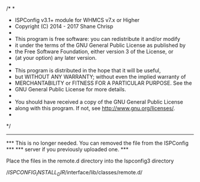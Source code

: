 /*
 * 
 *  ISPConfig v3.1+ module for WHMCS v7.x or Higher
 *  Copyright (C) 2014 - 2017  Shane Chrisp
 *
 *  This program is free software: you can redistribute it and/or modify
 *  it under the terms of the GNU General Public License as published by
 *  the Free Software Foundation, either version 3 of the License, or
 *  (at your option) any later version.
 *
 *  This program is distributed in the hope that it will be useful,
 *  but WITHOUT ANY WARRANTY; without even the implied warranty of
 *  MERCHANTABILITY or FITNESS FOR A PARTICULAR PURPOSE.  See the
 *  GNU General Public License for more details.
 *
 *  You should have received a copy of the GNU General Public License
 *  along with this program.  If not, see <http://www.gnu.org/licenses/>.
 *
 */

*****************************************************************************
*** This is no longer needed. You can removed the file from the ISPConfig ***
*** server if you previously uploaded one.                                ***

Place the files in the remote.d directory into the Ispconfig3 directory 

/$ISPCONFIG_INSTALL_DIR$/interface/lib/classes/remote.d/